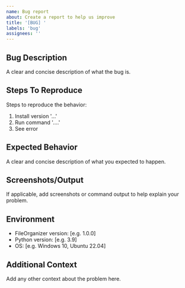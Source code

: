 ```yaml
---
name: Bug report
about: Create a report to help us improve
title: '[BUG] '
labels: 'bug'
assignees: ''
---
```


## Bug Description
A clear and concise description of what the bug is.

## Steps To Reproduce
Steps to reproduce the behavior:
1. Install version '...'
2. Run command '....'
3. See error

## Expected Behavior
A clear and concise description of what you expected to happen.

## Screenshots/Output
If applicable, add screenshots or command output to help explain your problem.

## Environment
- FileOrganizer version: [e.g. 1.0.0]
- Python version: [e.g. 3.9]
- OS: [e.g. Windows 10, Ubuntu 22.04]

## Additional Context
Add any other context about the problem here.
